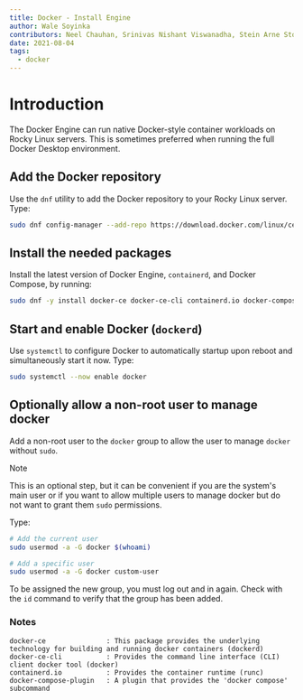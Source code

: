 ```yaml
---
title: Docker - Install Engine
author: Wale Soyinka
contributors: Neel Chauhan, Srinivas Nishant Viswanadha, Stein Arne Storslett, Ganna Zhyrnova
date: 2021-08-04
tags:
  - docker
---
```


# Introduction

The Docker Engine can run native Docker-style container workloads on Rocky Linux servers. This is sometimes preferred when running the full Docker Desktop environment.

## Add the Docker repository

Use the `dnf` utility to add the Docker repository to your Rocky Linux server. Type:

```bash
sudo dnf config-manager --add-repo https://download.docker.com/linux/centos/docker-ce.repo
```

## Install the needed packages

Install the latest version of Docker Engine, `containerd`, and Docker Compose, by running:

```bash
sudo dnf -y install docker-ce docker-ce-cli containerd.io docker-compose-plugin
```

## Start and enable Docker (`dockerd`)

Use `systemctl` to configure Docker to automatically startup upon reboot and simultaneously start it now. Type:

```bash
sudo systemctl --now enable docker
```

## Optionally allow a non-root user to manage docker

Add a non-root user to the `docker` group to allow the user to manage `docker` without `sudo`.

> [!NOTE]
> This is an optional step, but it can be convenient if you are the system's main user or if you want to allow multiple users to manage docker but do not want to grant them `sudo` permissions.

Type:

```bash
# Add the current user
sudo usermod -a -G docker $(whoami)

# Add a specific user
sudo usermod -a -G docker custom-user
```

To be assigned the new group, you must log out and in again. Check with the `id` command to verify that the group has been added.

### Notes

```docker
docker-ce               : This package provides the underlying technology for building and running docker containers (dockerd) 
docker-ce-cli           : Provides the command line interface (CLI) client docker tool (docker)
containerd.io           : Provides the container runtime (runc)
docker-compose-plugin   : A plugin that provides the 'docker compose' subcommand 
```
